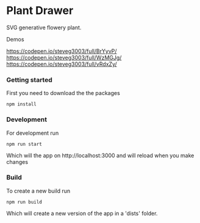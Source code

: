 # Plant Drawer

SVG generative flowery plant.
  
Demos   
  
https://codepen.io/steveg3003/full/BrYyvP/  
https://codepen.io/steveg3003/full/WzMGJg/  
https://codepen.io/steveg3003/full/vRdxZy/  

### Getting started
First you need to download the the packages
	
~~~~
npm install
~~~~

### Development
For development run

~~~~
npm run start
~~~~

Which will the app on http://localhost:3000 and will reload when you make changes

### Build
To create a new build run

~~~~
npm run build
~~~~

Which will create a new version of the app in a 'dists' folder.

